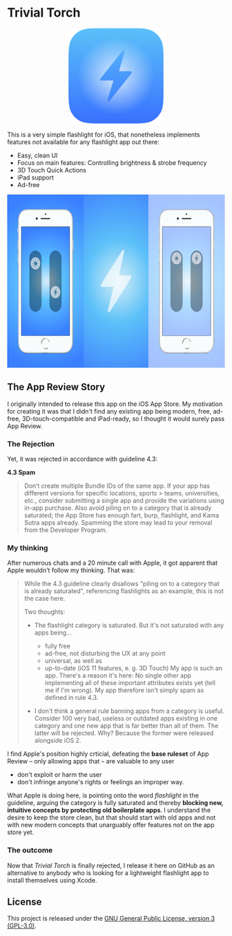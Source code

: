 # Trivial Torch

<p align="center">
  <img src="https://github.com/fredpi/TrivialTorch/blob/stable/AppIcon.png"
      width=220 height=220 alt="Trivial Torch App Icon">
</p>

This is a very simple flashlight for iOS, that nonetheless implements features not available for any flashlight app out there:
- Easy, clean UI
- Focus on main features: Controlling brightness & strobe frequency
- 3D Touch Quick Actions
- iPad support
- Ad-free

<p align="center">
  <img src="https://github.com/fredpi/TrivialTorch/blob/stable/Screenshots.jpg"
      height=400 alt="Trivial Torch Screenshots">
</p>

## The App Review Story

I originally intended to release this app on the iOS App Store. My motivation for creating it was that I didn't find any existing app being modern, free, ad-free, 3D-touch-compatible and iPad-ready, so I thought it would surely pass App Review.

### The Rejection

Yet, it was rejected in accordance with guideline 4.3:

**4.3 Spam**
> Don’t create multiple Bundle IDs of the same app. If your app has different versions for specific locations, sports > teams, universities, etc., consider submitting a single app and provide the variations using in-app purchase. Also avoid piling on to a category that is already saturated; the App Store has enough fart, burp, flashlight, and Kama Sutra apps already. Spamming the store may lead to your removal from the Developer Program.

### My thinking

After numerous chats and a 20 minute call with Apple, it got apparent that Apple wouldn't follow my thinking. That was:

> While the 4.3 guideline clearly disallows "piling on to a category that is already saturated", referencing flashlights as an example, this is not the case here.
>
>Two thoughts:
>
> - The flashlight category is saturated. But it's not saturated with any apps being...
>   - fully free
>   - ad-free, not disturbing the UX at any point
>   - universal, as well as
>   - up-to-date (iOS 11 features, e. g. 3D Touch)
>My app is such an app. There's a reason it's here: No single other app implementing all of these important attributes exists yet (tell me if I'm wrong). My app therefore isn't simply spam as defined in rule 4.3.
>
>- I don't think a general rule banning apps from a category is useful. Consider 100 very bad, useless or outdated apps existing in one category and one new app that is far better than all of them. The latter will be rejected. Why? Because the former were released alongside iOS 2.

I find Apple's position highly crticial, defeating the **base ruleset** of App Review – only allowing apps that
– are valuable to any user
- don't exploit or harm the user
- don't infringe anyone's rights or feelings an improper way.

What Apple is doing here, is pointing onto the word *flashlight* in the guideline, arguing the category is fully saturated and thereby **blocking new, intuitive concepts by protecting old boilerplate apps**. I understand the desire to keep the store clean, but that should start with old apps and not with new modern concepts that unarguably offer features not on the app store yet.

### The outcome

Now that *Trivial Torch* is finally rejected, I release it here on GitHub as an alternative to anybody who is looking for a lightweight flashlight app to install themselves using Xcode.

## License
This project is released under the [GNU General Public License, version 3 (GPL-3.0)](http://opensource.org/licenses/GPL-3.0).
